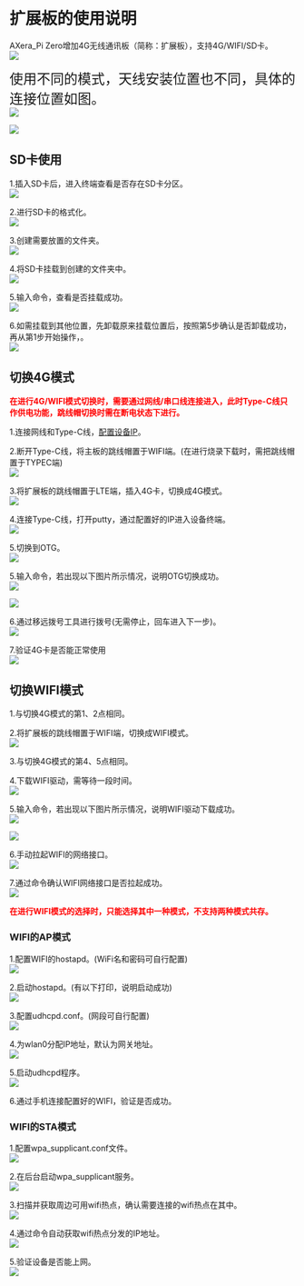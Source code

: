 # 扩展板的使用说明

AXera_Pi Zero增加4G无线通讯板（简称：扩展板），支持4G/WIFI/SD卡。<br />
![](./media/board/board_1.png)

<font size="5">使用不同的模式，天线安装位置也不同，具体的连接位置如图。</font><br />
![](./media/board/board_2.jpg)

![](./media/board/board_3.jpg)

## SD卡使用

1.插入SD卡后，进入终端查看是否存在SD卡分区。<br />
![](./media/board/SD/sd_1.png)

2.进行SD卡的格式化。<br />
![](./media/board/SD/sd_2.png)

3.创建需要放置的文件夹。<br />
![](./media/board/SD/sd_3.jpg)

4.将SD卡挂载到创建的文件夹中。<br />
![](./media/board/SD/sd_4.png)

5.输入命令，查看是否挂载成功。<br />
![](./media/board/SD/sd_5.jpg)

6.如需挂载到其他位置，先卸载原来挂载位置后，按照第5步确认是否卸载成功，再从第1步开始操作，。<br />
![](./media/board/SD/sd_6.png)

## 切换4G模式

<font color="red"><b>在进行4G/WIFI模式切换时，需要通过网线/串口线连接进入，此时Type-C线只作供电功能，跳线帽切换时需在断电状态下进行。</font></b>

1.连接网线和Type-C线，<a href="https://axera-pi-zero-docs-cn.readthedocs.io/zh-cn/latest/doc_guide_faq.html">配置设备IP</a>。

2.断开Type-C线，将主板的跳线帽置于WIFI端。(在进行烧录下载时，需把跳线帽置于TYPEC端)<br />
![](./media/board/4G/board_6.png)

3.将扩展板的跳线帽置于LTE端，插入4G卡，切换成4G模式。<br />
![](./media/board/4G/board_7.png)

4.连接Type-C线，打开putty，通过配置好的IP进入设备终端。<br />
![](./media/board/4G/board_8.jpg)

5.切换到OTG。<br />
![](./media/board/4G/board_2.jpg)

5.输入命令，若出现以下图片所示情况，说明OTG切换成功。<br />
![](./media/board/4G/board_3.jpg)

![](./media/board/4G/board_4.jpg)

6.通过移远拨号工具进行拨号(无需停止，回车进入下一步)。<br />
![](./media/board/4G/board_5.png)

7.验证4G卡是否能正常使用<br />
![](./media/board/4G/board_9.jpg)

## 切换WIFI模式

1.与切换4G模式的第1、2点相同。<br />

2.将扩展板的跳线帽置于WIFI端，切换成WIFI模式。<br />
![](./media/board/wifi/wifi_1.png)

3.与切换4G模式的第4、5点相同。<br />

4.下载WIFI驱动，需等待一段时间。<br />
![](./media/board/wifi/wifi_2.jpg)

5.输入命令，若出现以下图片所示情况，说明WIFI驱动下载成功。<br />
![](./media/board/wifi/wifi_3.png)

![](./media/board/wifi/wifi_4.jpg)

6.手动拉起WIFI的网络接口。<br />
![](./media/board/wifi/wifi_5.jpg)

7.通过命令确认WIFI网络接口是否拉起成功。<br />
![](./media/board/wifi/wifi_6.jpg)

<font color="red"><b>在进行WIFI模式的选择时，只能选择其中一种模式，不支持两种模式共存。</font></b>

### WIFI的AP模式

1.配置WIFI的hostapd。(WiFi名和密码可自行配置)<br />
![](./media/board/wifi/AP/ap_1.png)

2.启动hostapd。(有以下打印，说明启动成功)<br />
![](./media/board/wifi/AP/ap_2.jpg)

3.配置udhcpd.conf。(网段可自行配置)<br />
![](./media/board/wifi/AP/ap_3.jpg)

4.为wlan0分配IP地址，默认为网关地址。<br />
![](./media/board/wifi/AP/ap_4.jpg)

5.启动udhcpd程序。<br />
![](./media/board/wifi/AP/ap_5.jpg)

6.通过手机连接配置好的WIFI，验证是否成功。<br />


### WIFI的STA模式

1.配置wpa_supplicant.conf文件。<br />
![](./media/board/wifi/STA/sta_1.jpg)

2.在后台启动wpa_supplicant服务。<br />
![](./media/board/wifi/STA/sta_2.jpg)

3.扫描并获取周边可用wifi热点，确认需要连接的wifi热点在其中。<br />
![](./media/board/wifi/STA/sta_3.jpg)

4.通过命令自动获取wifi热点分发的IP地址。<br />
![](./media/board/wifi/STA/sta_4.jpg)

5.验证设备是否能上网。<br />
![](./media/board/wifi/STA/sta_5.jpg)


